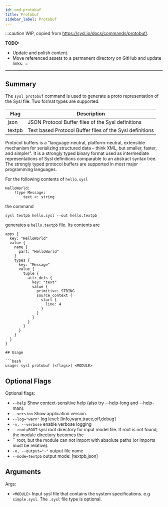 ```yaml
---
id: cmd-protobuf
title: Protobuf
sidebar_label: Protobuf
---
```


:::caution
WIP, copied from https://sysl.io/docs/commands/protobuf/.

**TODO:**
* Update and polish content.
* Move referenced assets to a permanent directory on GitHub and update links.
:::

---

## Summary

The `sysl protobuf` command is used to generate a proto representation of the Sysl file.
Two format types are supported:

| Flag      | Description                                              |
| --------- | -------------------------------------------------------- |
| json      | JSON Protocol Buffer files of the Sysl definitions         |
| textpb    | Text based Protocol Buffer files of the Sysl definitions   |

Protocol buffers is a "language-neutral, platform-neutral, extensible mechanism for serializing structured data – think XML, but smaller, faster, and simpler". It is a strongly typed binary format used as intermediate representations of Sysl definitions comparable to an abstract syntax tree. The strongly typed protocol buffers are supported in most major programming languages.

For the following contents of `hello.sysl`

```
HelloWorld:
    !type Message:
        text <: string
```

the command

    sysl textpb hello.sysl --out hello.textpb

generates a `hello.textpb` file. Its contents are

```
apps {
  key: "HelloWorld"
  value {
    name {
      part: "HelloWorld"
    }
    types {
      key: "Message"
      value {
        tuple {
          attr_defs {
            key: "text"
            value {
              primitive: STRING
              source_context {
                start {
                  line: 4
                }
              }
            }
          }
        }
      }
    }
  }
}

## Usage

```bash
usage: sysl protobuf [<flags>] <MODULE>
```

## Optional Flags

Optional flags:

- `--help` Show context-sensitive help (also try --help-long and --help-man).
- `--version` Show application version.
- `--log="warn"` log level: [info,warn,trace,off,debug]
- `-v, --verbose` enable verbose logging
- `--root=ROOT` sysl root directory for input model file. If root is not found, the module directory becomes the
- `` root, but the module can not import with absolute paths (or imports must be relative).
- `-o, --output="-"` output file name
- `--mode=textpb` output mode: [textpb,json]


## Arguments

Args:

- `<MODULE>` Input sysl file that contains the system specifications. e.g `simple.sysl`. The `.sysl` file type is optional.
